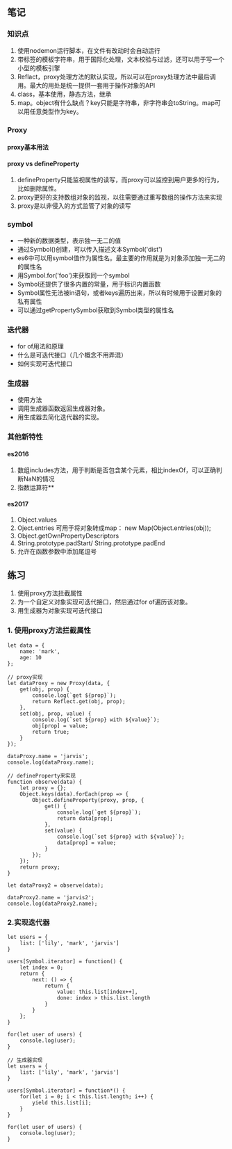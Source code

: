 ## 笔记
### 知识点
1. 使用nodemon运行脚本，在文件有改动时会自动运行
2. 带标签的模板字符串，用于国际化处理，文本校验与过滤，还可以用于写一个小型的模板引擎
5. Reflact，proxy处理方法的默认实现，所以可以在proxy处理方法中最后调用。最大的用处是统一提供一套用于操作对象的API
6. class，基本使用，静态方法，继承
7. map。object有什么缺点？key只能是字符串，非字符串会toString。map可以用任意类型作为key。

### Proxy
#### proxy基本用法
#### proxy vs defineProperty
1. defineProperty只能监视属性的读写，而proxy可以监控到用户更多的行为，比如删除属性。
2. proxy更好的支持数组对象的监视，以往需要通过重写数组的操作方法来实现
3. proxy是以非侵入的方式监管了对象的读写

### symbol
- 一种新的数据类型，表示独一无二的值
- 通过Symbol()创建，可以传入描述文本Symbol('dist')
- es6中可以用symbol值作为属性名。最主要的作用就是为对象添加独一无二的的属性名
- 用Symbol.for('foo')来获取同一个symbol
- Symbol还提供了很多内置的常量，用于标识内置函数
- Symbol属性无法被in语句，或者keys遍历出来，所以有时候用于设置对象的私有属性
- 可以通过getPropertySymbol获取到Symbol类型的属性名

### 迭代器
- for of用法和原理
- 什么是可迭代接口（几个概念不用弄混）
- 如何实现可迭代接口

### 生成器
- 使用方法
- 调用生成器函数返回生成器对象。
- 用生成器去简化迭代器的实现。

### 其他新特性
#### es2016
1. 数组includes方法，用于判断是否包含某个元素，相比indexOf，可以正确判断NaN的情况 
2. 指数运算符**

#### es2017
1. Object.values
2. Oject.entries 可用于将对象转成map： new Map(Object.entries(obj));
3. Object.getOwnPropertyDescriptors 
4. String.prototype.padStart/ String.prototype.padEnd
5. 允许在函数参数中添加尾逗号

## 练习
1. 使用proxy方法拦截属性
2. 为一个自定义对象实现可迭代接口，然后通过for of遍历该对象。
3. 用生成器为对象实现可迭代接口

### 1. 使用proxy方法拦截属性
```
let data = {
    name: 'mark',
    age: 10
};

// proxy实现
let dataProxy = new Proxy(data, {
    get(obj, prop) {
        console.log(`get ${prop}`);
        return Reflect.get(obj, prop);
    },
    set(obj, prop, value) {
        console.log(`set ${prop} with ${value}`);
        obj[prop] = value;
        return true;
    }
});

dataProxy.name = 'jarvis';
console.log(dataProxy.name);

// defineProperty来实现
function observe(data) {
    let proxy = {};
    Object.keys(data).forEach(prop => {
        Object.defineProperty(proxy, prop, {
            get() {
                console.log(`get ${prop}`);
                return data[prop];
            },
            set(value) {
                console.log(`set ${prop} with ${value}`);
                data[prop] = value;
            }
        });
    });
    return proxy;
}

let dataProxy2 = observe(data);

dataProxy2.name = 'jarvis2';
console.log(dataProxy2.name);
```

### 2.实现迭代器
```
let users = {
    list: ['lily', 'mark', 'jarvis']
}

users[Symbol.iterator] = function() {
    let index = 0;
    return {
        next: () => {
            return {
                value: this.list[index++],
                done: index > this.list.length
            }
        }
    };
}

for(let user of users) {
    console.log(user);
}
```

```
// 生成器实现
let users = {
    list: ['lily', 'mark', 'jarvis']
}

users[Symbol.iterator] = function*() {
    for(let i = 0; i < this.list.length; i++) {
        yield this.list[i];
    }
}

for(let user of users) {
    console.log(user);
}
```